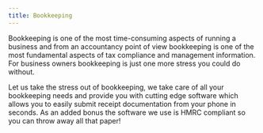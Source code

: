 ```yaml
---
title: Bookkeeping
---
```

Bookkeeping is one of the most time-consuming aspects of running a business and from an accountancy point of view bookkeeping is one of the most fundamental aspects of tax compliance and management information. For business owners bookkeeping is just one more stress you could do without. 

Let us take the stress out of bookkeeping, we take care of all your bookkeeping needs and provide you with cutting edge software which allows you to easily submit receipt documentation from your phone in seconds. As an added bonus the software we use is HMRC compliant so you can throw away all that paper!
